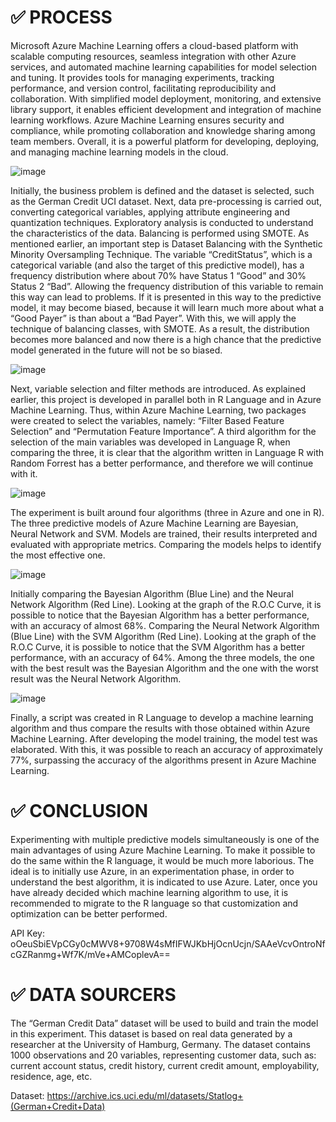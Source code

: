 

# ✅ PROCESS

Microsoft Azure Machine Learning offers a cloud-based platform with scalable computing resources, seamless integration with other Azure services, and automated machine learning capabilities for model selection and tuning. It provides tools for managing experiments, tracking performance, and version control, facilitating reproducibility and collaboration. With simplified model deployment, monitoring, and extensive library support, it enables efficient development and integration of machine learning workflows. Azure Machine Learning ensures security and compliance, while promoting collaboration and knowledge sharing among team members. Overall, it is a powerful platform for developing, deploying, and managing machine learning models in the cloud.

![image](https://github.com/lucashomuniz/PROJECT-6/assets/123151332/fecbf2d6-48d0-4f51-987f-9bf79add6886)

Initially, the business problem is defined and the dataset is selected, such as the German Credit UCI dataset. Next, data pre-processing is carried out, converting categorical variables, applying attribute engineering and quantization techniques. Exploratory analysis is conducted to understand the characteristics of the data. Balancing is performed using SMOTE. As mentioned earlier, an important step is Dataset Balancing with the Synthetic Minority Oversampling Technique. The variable “CreditStatus”, which is a categorical variable (and also the target of this predictive model), has a frequency distribution where about 70% have Status 1 “Good” and 30% Status 2 “Bad”. Allowing the frequency distribution of this variable to remain this way can lead to problems. If it is presented in this way to the predictive model, it may become biased, because it will learn much more about what a “Good Payer” is than about a “Bad Payer”. With this, we will apply the technique of balancing classes, with SMOTE. As a result, the distribution becomes more balanced and now there is a high chance that the predictive model generated in the future will not be so biased.

![image](https://github.com/lucashomuniz/PROJECT-6/assets/123151332/d5b8f5f9-b2f1-46e1-9ac1-4367dfe73f0e)

Next, variable selection and filter methods are introduced. As explained earlier, this project is developed in parallel both in R Language and in Azure Machine Learning. Thus, within Azure Machine Learning, two packages were created to select the variables, namely: “Filter Based Feature Selection” and “Permutation Feature Importance”. A third algorithm for the selection of the main variables was developed in Language R, when comparing the three, it is clear that the algorithm written in Language R with Random Forrest has a better performance, and therefore we will continue with it.

![image](https://github.com/lucashomuniz/PROJECT-6/assets/123151332/d7110c5a-6e9a-4ec0-9a08-af2bb94c03b8)

The experiment is built around four algorithms (three in Azure and one in R). The three predictive models of Azure Machine Learning are Bayesian, Neural Network and SVM. Models are trained, their results interpreted and evaluated with appropriate metrics. Comparing the models helps to identify the most effective one. 

![image](https://github.com/lucashomuniz/PROJECT-6/assets/123151332/5db634ce-bfa4-4b61-afe4-27ab7c565044)

Initially comparing the Bayesian Algorithm (Blue Line) and the Neural Network Algorithm (Red Line). Looking at the graph of the R.O.C Curve, it is possible to notice that the Bayesian Algorithm has a better performance, with an accuracy of almost 68%. Comparing the Neural Network Algorithm (Blue Line) with the SVM Algorithm (Red Line). Looking at the graph of the R.O.C Curve, it is possible to notice that the SVM Algorithm has a better performance, with an accuracy of 64%. Among the three models, the one with the best result was the Bayesian Algorithm and the one with the worst result was the Neural Network Algorithm. 

![image](https://github.com/lucashomuniz/PROJECT-6/assets/123151332/2037ad27-5730-4ec8-8bcd-2e284ec8bb73)

Finally, a script was created in R Language to develop a machine learning algorithm and thus compare the results with those obtained within Azure Machine Learning. After developing the model training, the model test was elaborated. With this, it was possible to reach an accuracy of approximately 77%, surpassing the accuracy of the algorithms present in Azure Machine Learning.

# ✅ CONCLUSION

Experimenting with multiple predictive models simultaneously is one of the main advantages of using Azure Machine Learning. To make it possible to do the same within the R language, it would be much more laborious. The ideal is to initially use Azure, in an experimentation phase, in order to understand the best algorithm, it is indicated to use Azure. Later, once you have already decided which machine learning algorithm to use, it is recommended to migrate to the R language so that customization and optimization can be better performed.

API Key: oOeuSbiEVpCGy0cMWV8+9708W4sMfIFWJKbHjOcnUcjn/SAAeVcvOntroNfcGZRanmg+Wf7K/mVe+AMCoplevA==

# ✅ DATA SOURCERS

The “German Credit Data” dataset will be used to build and train the model in this experiment. This dataset is based on real data generated by a researcher at the University of Hamburg, Germany. The dataset contains 1000 observations and 20 variables, representing customer data, such as: current account status, credit history, current credit amount, employability, residence, age, etc. 

Dataset: https://archive.ics.uci.edu/ml/datasets/Statlog+(German+Credit+Data)
